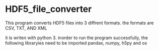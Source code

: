 # HDF5_file_converter
This program converts HDF5 files into 3 diffrent formats.  the formats are CSV, TXT, AND XML

it is writen with python 3. 
inorder to run the program successfully, the following libraryies need to be imported 
pandas, numpy, h5py and os
